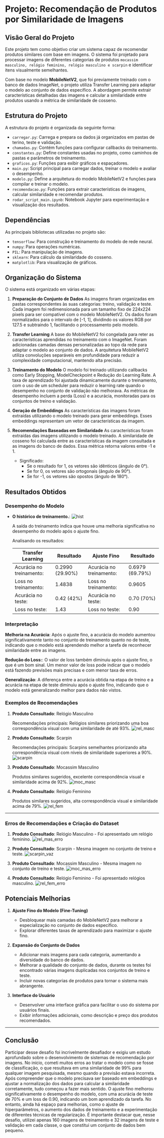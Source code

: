 # Projeto: Recomendação de Produtos por Similaridade de Imagens

## Visão Geral do Projeto
Este projeto tem como objetivo criar um sistema capaz de recomendar produtos similares com base em imagens. O sistema foi projetado para processar imagens de diferentes categorias de produtos `mocassim masculino, relógio feminino, relógio masculino e scarpin` e identificar itens visualmente semelhantes.

Com base no modelo **MobileNetV2**, que foi previamente treinado com o banco de dados ImageNet, o projeto utiliza Transfer Learning para adaptar o modelo ao conjunto de dados específico. A abordagem permite extrair características detalhadas das imagens e calcular a similaridade entre produtos usando a métrica de similaridade de cosseno.

## Estrutura do Projeto

A estrutura do projeto é organizada da seguinte forma:

- `carregar.py`: Carrega e prepara oa dados já organizados em pastas de terino, teste e validação.
- `chamadas.py`: Contém funções para configurar callbacks do treinamento.
- `constantes.py`: Define constantes usadas no projeto, como caminhos de pastas e parâmetros de treinamento.
- `graficos.py`: Funções para exibir gráficos e espaçadores.
- `main.py`: Script principal para carregar dados, treinar o modelo e avaliar o desempenho.
- `modelo.py`: Define a arquitetura do modelo MobileNetV2 e funções para compilar e treinar o modelo.
- `recomendacao.py`: Funções para extrair características de imagens, calcular similaridade e recomendar produtos.
- `rodar_script_main.ipynb`: Notebook Jupyter para experimentação e visualização dos resultados.

## Dependências

As principais bibliotecas utilizadas no projeto são:

- `tensorflow`: Para construção e treinamento do modelo de rede neural.
- `numpy`: Para operações numéricas.
- `PIL`: Para manipulação de imagens.
- `sklearn`: Para cálculo da similaridade do cosseno.
- `matplotlib`: Para visualização de gráficos.

## Organização do Sistema
O sistema está organizado em várias etapas:

1. **Preparação do Conjunto de Dados**
   As imagens foram organizadas em pastas correspondentes às suas categorias: treino, validação e teste. Cada imagem foi redimensionada para um tamanho fixo de 224x224 pixels para ser compatível com o modelo MobileNetV2. Os dados foram normalizados para o intervalo de [-1, 1], dividindo os valores RGB por 127.5 e subtraindo 1, facilitando o processamento pelo modelo.

2. **Transfer Learning**
   A base do MobileNetV2 foi congelada para reter as características aprendidas no treinamento com o ImageNet. Foram adicionadas camadas densas personalizadas ao topo da rede para adaptar o modelo ao conjunto de dados. A arquitetura MobileNetV2 utiliza convoluções separáveis em profundidade para reduzir a complexidade computacional, mantendo alta precisão.

3. **Treinamento do Modelo**
   O modelo foi treinado utilizando callbacks como Early Stopping, ModelCheckpoint e Redução do Learning Rate. A taxa de aprendizado foi ajustada dinamicamente durante o treinamento, com o uso de um scheduler para reduzir o learning rate quando o desempenho no conjunto de validação não melhorava. As métricas de desempenho incluem a perda (Loss) e a acurácia, monitoradas para os conjuntos de treino e validação.

4. **Geração de Embeddings**
   As características das imagens foram extraídas utilizando o modelo treinado para gerar embeddings. Esses embeddings representam um vetor de características da imagem.

5. **Recomendações Baseadas em Similaridade**
   As características foram extraídas das imagens utilizando o modelo treinado. A similaridade de cosseno foi calculada entre as características da imagem consultada e as imagens do banco de dados. Essa métrica retorna valores entre -1 e 1.
   - Significado:
      - Se o resultado for 1, os vetores são idênticos (ângulo de 0°).
      - Se for 0, os vetores são ortogonais (ângulo de 90°).
      - Se for -1, os vetores são opostos (ângulo de 180°).

## Resultados Obtidos

### Desempenho do Modelo
- **O histórico de treinamento.**:
![hist](imagens/MobileNetV2_FT.jpg)

   A saída do treinamento indica que houve uma melhoria significativa no desempenho do modelo após o ajuste fino.

   Analisando os resultados:

   |Transfer Learning| Resultado|Ajuste Fino|Resultado|
   |-|-|-|-|
   |Acurácia no treinamento:| 0.2990 (29.90%)|Acurácia no treinamento: |0.6979 (69.79%)|
   |Loss no treinamento:| 1.4838|Loss no treinamento:| 0.9605|
   |Acurácia no teste: |0.42 (42%)|Acurácia no teste: |0.70 (70%)|
   |Loss no teste: |1.43|Loss no teste: |0.90|


### Interpretação
**Melhoria na Acurácia**: Após o ajuste fino, a acurácia do modelo aumentou significativamente tanto no conjunto de treinamento quanto no de teste, indicando que o modelo está aprendendo melhor a tarefa de reconhecer similaridade entre as imagens.

**Redução do Loss:**: O valor de loss também diminuiu após o ajuste fino, o que é um bom sinal. Um menor valor de loss pode indicar que o modelo está fazendo previsões mais precisas e com menor taxa de erros.

**Generalização**: A diferença entre a acurácia obtida na etapa de treino e a acurácia na etapa de teste diminuiu após o ajuste fino, indicando que o modelo está generalizando melhor para dados não vistos.


### Exemplos de Recomendações
1. **Produto Consultado**: Relógio Masculino

   Recomendações principais: Relógios similares priorizando uma boa correspondência visual com uma similaridade de até 93%.
   ![rel_masc](imagens/rel_mas.jpg)


2. **Produto Consultado**: Scarpin

   Recomendações principais: Scarpins semelhantes priorizando alta correspondência visual com níveis de similaridade superiores a 90%.
   ![scarpin](imagens/scarpin.jpg)

3. **Produto Consultado**: Mocassim Masculino

   Produtos similares sugeridos, excelente correspondência visual e similaridade acima de 92%.
   ![moc_masc](imagens/moc_mas.jpg)

4. **Produto Consultado**: Relógio Feminino

   Produtos similares sugeridos, alta correspondência visual e similaridade acima de 79%.
   ![rel_fem](imagens/rel_fem.jpg)

---

### Erros de Recomendações e Criação do Dataset
1. **Produto Consultado**: Relógio Masculino - Foi apresentado um relógio feminino.
![rel_mas_erro](imagens/rel_mas_erro.jpg)

2. **Produto Consultado**: Scarpin - Mesma imagem no conjunto de treino e teste.
![scarpin_vaz](imagens/scarpin_vaz.jpg)

3. **Produto Consultado**: Mocassim Masculino - Mesma imagem no conjunto de treino e teste.
![moc_mas_erro](imagens/moc_mas_erro.jpg)

4. **Produto Consultado**: Relógio Feminino - Foi apresentado relógios masculino.
![rel_fem_erro](imagens/rel_fem_erro.jpg)
## Potenciais Melhorias

1. **Ajuste Fino do Modelo (Fine-Tuning)**
   - Desbloquear mais camadas do MobileNetV2 para melhorar a especialização no conjunto de dados específico.
   - Explorar diferentes taxas de aprendizado para maximizar o ajuste fino.

2. **Expansão do Conjunto de Dados**
   - Adicionar mais imagens para cada categoria, aumentando a diversidade do banco de dados.
   - Melhorar a qualidade do conjunto de dados, durante os testes foi encontrado várias imagens duplicadas nos conjuntos de treino e teste.
   - Incluir novas categorias de produtos para tornar o sistema mais abrangente.

3. **Interface do Usuário**
   - Desenvolver uma interface gráfica para facilitar o uso do sistema por usuários finais.
   - Exibir informações adicionais, como descrição e preço dos produtos recomendados.

---

## **Conclusão**

Participar desse desafio foi incrivelmente desafiador e exigiu um estudo aprofundado sobre o desenvolvimento de sistemas de recomendação por imagens. No início, cometi muitos erros ao tratar o modelo como se fosse de classificação, o que resultava em uma similaridade de 99% para qualquer imagem pesquisada, mesmo quando a previsão estava incorreta. Após compreender que o modelo precisava ser baseado em embeddings e ajustar a normalização dos dados para calcular a similaridade corretamente, tudo começou a fazer mais sentido. O ajuste fino melhorou significativamente o desempenho do modelo, com uma acurácia de teste de 70% e um loss de 0.90, indicando um bom aprendizado da tarefa. No entanto, ainda há espaço para melhorias, como o ajuste de hiperparâmetros, o aumento dos dados de treinamento e a experimentação de diferentes técnicas de regularização. É importante destacar que, nesse desafio, utilizei apenas 160 imagens de treinamento e 32 imagens de teste e validação em cada classe, o que constitui um conjunto de dados bem pequeno.
